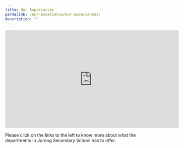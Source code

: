 ```yaml
---
title: Our Experiences
permalink: /our-experience/our-experiences/
description: ""
---
```




<iframe width="560" height="315" src="https://www.youtube.com/embed/qCJ1VrlMd14" title="YouTube video player" frameborder="0" allow="accelerometer; autoplay; clipboard-write; encrypted-media; gyroscope; picture-in-picture" allowfullscreen></iframe>

Please click on the links to the left to know more about what the departments in Jurong Secondary School has to offer.